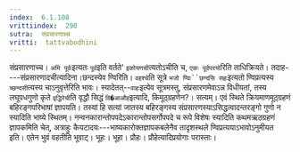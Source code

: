 ```yaml
---
index:  6.1.108
vrittiindex:  290
sutra:  संप्रसारणाच्च
vritti:  tattvabodhini 
---
```


संप्रसारणाच्च। `अमि पूर्वः`इत्यतः `पूर्व`इति वर्तते' `इकोयणची`त्यतोऽचीति च, `एकः पूर्वपरयो`रिति ताधिक्रियते। तदाह----संप्रसारणादचीत्यादिना।छन्दस्येव ण्विरिति। `वहश्चे`ति सूत्रे `भजो ण्विः``छन्दसि सहः`इत्यतो ण्विप्रत्यस्य `च्छन्दसी`त्यस्य चाऽनुवृत्तेरिति भावः। स्यादेतत्--`वाहः`इत्येव सूत्रमस्तु, संप्रसारणमेवाऽन्न विधीयतां, तस्य लघूपधगुणो कृते `वृद्धिरेची`ति वृद्धौ सिद्धं `वि�आऔह`इत्यादि, किमूठ्ग्रहणेन?। सत्यम्। एवं स्थिते क्रियमाणमूठ्ग्रहणं बहिरङ्गपरिभाषां ज्ञापयति। तस्यां हि सत्यां जातस्य बहिरङ्गस्य संप्रसारणस्याऽसिद्धत्वादन्तरङ्गो गुणो न स्यादिति भाष्ये स्थितम्। नन्वनकारान्तोपपदेऽकारान्तोपसर्गोपपदे च रूपे विशेषः स्यादिति कथमऋठग्रहणं ज्ञापकमिति चेत्, अत्राहुः कैयटादयः---भाष्यकारोक्तज्ञापकबलेनैव तादृशस्थले ण्विप्रत्ययाऽभावोऽनुमीयत इति। एतेन भुवं वहतीति भूवाट्। भूहः। भूहा। प्रौहः। प्रौहेत्यादिप्रयोगाः परास्ताः।

